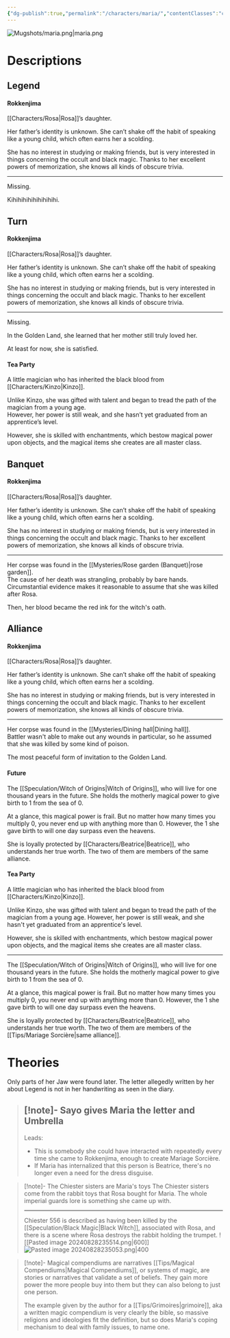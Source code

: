 ```yaml
---
{"dg-publish":true,"permalink":"/characters/maria/","contentClasses":"center-headings","tags":["ushiromiya","witch"]}
---
```



![Mugshots/maria.png|maria.png](/img/user/Mugshots/maria.png)

# Descriptions

## Legend
#### Rokkenjima

[[Characters/Rosa\|Rosa]]’s daughter.

Her father’s identity is unknown. She can’t shake off the habit of speaking like a young child, which often earns her a scolding.

She has no interest in studying or making friends, but is very interested in things concerning the occult and black magic. Thanks to her excellent powers of memorization, she knows all kinds of obscure trivia.

---
Missing.

Kihihihihihihihihihi.
## Turn
#### Rokkenjima

[[Characters/Rosa\|Rosa]]’s daughter.

Her father’s identity is unknown. She can’t shake off the habit of speaking like a young child, which often earns her a scolding.

She has no interest in studying or making friends, but is very interested in things concerning the occult and black magic. Thanks to her excellent powers of memorization, she knows all kinds of obscure trivia.

---
Missing.  

In the Golden Land, she learned that her mother still truly loved her.  

At least for now, she is satisfied.
#### Tea Party

 A little magician who has inherited the black blood from [[Characters/Kinzo\|Kinzo]].  

Unlike Kinzo, she was gifted with talent and began to tread the path of the magician from a young age.  
However, her power is still weak, and she hasn’t yet graduated from an apprentice’s level.  

However, she is skilled with enchantments, which bestow magical power upon objects, and the magical items she creates are all master class. 
## Banquet
#### Rokkenjima

[[Characters/Rosa\|Rosa]]’s daughter.

Her father’s identity is unknown. She can’t shake off the habit of speaking like a young child, which often earns her a scolding.

She has no interest in studying or making friends, but is very interested in things concerning the occult and black magic. Thanks to her excellent powers of memorization, she knows all kinds of obscure trivia.

---
Her corpse was found in the [[Mysteries/Rose garden (Banquet)\|rose garden]].  
The cause of her death was strangling, probably by bare hands. Circumstantial evidence makes it reasonable to assume that she was killed after Rosa.  

Then, her blood became the red ink for the witch's oath.
## Alliance
#### Rokkenjima

[[Characters/Rosa\|Rosa]]’s daughter.

Her father’s identity is unknown. She can’t shake off the habit of speaking like a young child, which often earns her a scolding.

She has no interest in studying or making friends, but is very interested in things concerning the occult and black magic. Thanks to her excellent powers of memorization, she knows all kinds of obscure trivia.

---
Her corpse was found in the [[Mysteries/Dining hall\|Dining hall]].  
Battler wasn't able to make out any wounds in particular, so he assumed that she was killed by some kind of poison.  

The most peaceful form of invitation to the Golden Land.
#### Future

The [[Speculation/Witch of Origins\|Witch of Origins]], who will live for one thousand years in the future.
She holds the motherly magical power to give birth to 1 from the sea of 0.

At a glance, this magical power is frail.
But no matter how many times you multiply 0, you never end up with anything more than 0. However, the 1 she gave birth to will one day surpass even the heavens.

She is loyally protected by [[Characters/Beatrice\|Beatrice]], who understands her true worth.
The two of them are members of the same alliance.
#### Tea Party

A little magician who has inherited the black blood from [[Characters/Kinzo\|Kinzo]].

Unlike Kinzo, she was gifted with talent and began to tread the path of the magician from a young age. However, her power is still weak, and she hasn't yet graduated from an apprentice's level.

However, she is skilled with enchantments, which bestow magical power upon objects, and the magical items she creates are all master class.

---
The [[Speculation/Witch of Origins\|Witch of Origins]], who will live for one thousand years in the future. She holds the motherly magical power to give birth to 1 from the sea of 0.

At a glance, this magical power is frail. But no matter how many times you multiply 0, you never end up with anything more than 0. However, the 1 she gave birth to will one day surpass even the heavens.

She is loyally protected by [[Characters/Beatrice\|Beatrice]], who understands her true worth. The two of them are members of the [[Tips/Mariage Sorcière\|same alliance]].

# Theories
Only parts of her Jaw were found later.
The letter allegedly written by her about Legend is not in her handwriting as seen in the diary.


<div class="transclusion internal-embed is-loaded"><div class="markdown-embed">



> [!note]- Sayo gives Maria the letter and Umbrella
> ---
> Leads:
> - This is somebody she could have interacted with repeatedly every time she came to Rokkenjima, enough to create Mariage Sorcière.
> - If Maria has internalized that this person is Beatrice, there's no longer even a need for the dress disguise.

</div></div>


<div class="transclusion internal-embed is-loaded"><div class="markdown-embed">



> [!note]- The Chiester sisters are Maria's toys
>The Chiester sisters come from the rabbit toys that Rosa bought for Maria. The whole imperial guards lore is something she came up with.
>
>---
>Chiester 556 is described as having been killed by the [[Speculation/Black Magic\|Black Witch]], associated with Rosa, and there is a scene where Rosa destroys the rabbit holding the trumpet.
>![[Pasted image 20240828235514.png\|600]]
>![Pasted image 20240828235053.png|400](/img/user/Attachments/Pasted%20image%2020240828235053.png)

</div></div>


<div class="transclusion internal-embed is-loaded"><div class="markdown-embed">



> [!note]- Magical compendiums are narratives
> [[Tips/Magical Compendiums\|Magical Compendiums]], or systems of magic, are stories or narratives that validate a set of beliefs. They gain more power the more people buy into them but they can also belong to just one person.
> 
> The example given by the author for a [[Tips/Grimoires\|grimoire]], aka a written magic compendium is very clearly the bible, so massive religions and ideologies fit the definition, but so does Maria's coping mechanism to deal with family issues, to name one.

</div></div>

